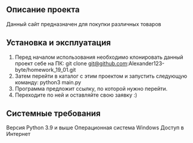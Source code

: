 ## Описание проекта
Данный сайт предназначен для покупки различных товаров

## Установка и эксплуатация
1) Перед началом использования необходимо клонировать данный проект себе на ПК:
  git clone git@github.com:Alexander123-byte/homework_19_01.git
2) Затем перейти в каталог с этим проектом и запустить следующую команду:
  python3 main.py
3) Программа предложит ссылку, по которой нужно перейти.
4) Переходите по ней и оставляйте свою заявку :)

## Системные требования
Версия Python 3.9 и выше
Операционная система Windows
Доступ в Интернет
